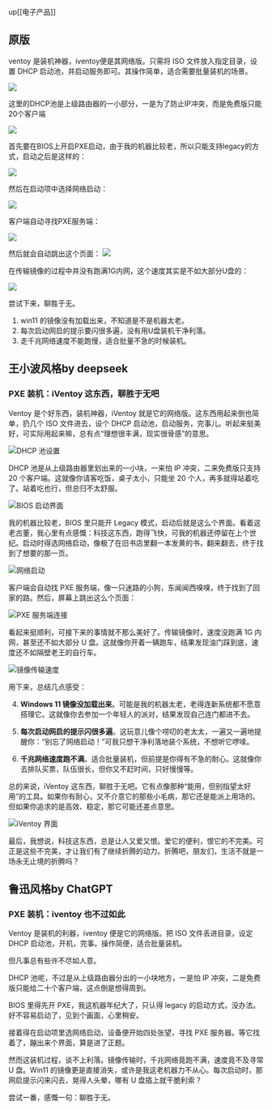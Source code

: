 up[[电子产品]]

## 原版

ventoy 是装机神器，iventoy便是其网络版。只需将 ISO 文件放入指定目录，设置 DHCP 启动池，并启动服务即可。其操作简单，适合需要批量装机的场景。


![](https://fastly.jsdelivr.net/gh/bucketio/img9@main/2025/02/09/1739112219707-5aa8dd58-1b2b-4cc7-9291-f4c288f7cbd7.png)

这里的DHCP池是上级路由器的一小部分，一是为了防止IP冲突，而是免费版只能20个客户端

![](https://fastly.jsdelivr.net/gh/bucketio/img10@main/2025/02/09/1739112541687-5e9ef8b8-546b-4df0-8c0c-99cb2beba8be.png)


首先要在BIOS上开启PXE启动，由于我的机器比较老，所以只能支持legacy的方式，启动之后是这样的：


![](https://fastly.jsdelivr.net/gh/bucketio/img18@main/2025/02/09/1739112388573-81f6b2d7-a3df-442f-8e8b-44132c5a68e5.png)

然后在启动项中选择网络启动：

![](https://fastly.jsdelivr.net/gh/bucketio/img17@main/2025/02/09/1739112431941-5ce37d98-0635-4b7c-836e-a9db9a632e7b.png)



客户端自动寻找PXE服务端：

![](https://fastly.jsdelivr.net/gh/bucketio/img11@main/2025/02/09/1739112378414-1082586f-a1b5-41cc-9d76-ee216aad8511.png)


然后就会自动跳出这个页面：
![](https://fastly.jsdelivr.net/gh/bucketio/img6@main/2025/02/09/1739112510098-1d7bb325-53fa-42c3-bb42-6e792e92cac5.png)


在传输镜像的过程中并没有跑满1G内网，这个速度其实是不如大部分U盘的：

![](https://fastly.jsdelivr.net/gh/bucketio/img4@main/2025/02/09/1739112140493-efef79b1-436a-4bff-a6ca-e6abf72e13ba.png)

尝试下来，聊胜于无。

1. win11 的镜像没有加载出来，不知道是不是机器太老。
2. 每次启动网启的提示要闪很多遍，没有用U盘装机干净利落。
3. 走千兆网络速度不能跑慢，适合批量不急的时候装机。


## 王小波风格by deepseek

### PXE 装机：iVentoy 这东西，聊胜于无吧

Ventoy 是个好东西，装机神器，iVentoy 就是它的网络版。这东西用起来倒也简单，扔几个 ISO 文件进去，设个 DHCP 启动池，启动服务，完事儿。听起来挺美好，可实际用起来嘛，总有点“理想很丰满，现实很骨感”的意思。

![DHCP 池设置](https://fastly.jsdelivr.net/gh/bucketio/img9@main/2025/02/09/1739112219707-5aa8dd58-1b2b-4cc7-9291-f4c288f7cbd7.png)

DHCP 池是从上级路由器里划出来的一小块，一来怕 IP 冲突，二来免费版只支持 20 个客户端。这就像你请客吃饭，桌子太小，只能坐 20 个人，再多就得站着吃了。站着吃也行，但总归不太舒服。

![BIOS 启动界面](https://fastly.jsdelivr.net/gh/bucketio/img18@main/2025/02/09/1739112388573-81f6b2d7-a3df-442f-8e8b-44132c5a68e5.png)

我的机器比较老，BIOS 里只能开 Legacy 模式，启动后就是这么个界面。看着这老古董，我心里有点感慨：科技这东西，跑得飞快，可我的机器还停留在上个世纪。启动时得选网络启动，像极了在旧书店里翻一本发黄的书，翻来翻去，终于找到了想要的那一页。

![网络启动](https://fastly.jsdelivr.net/gh/bucketio/img17@main/2025/02/09/1739112431941-5ce37d98-0635-4b7c-836e-a9db9a632e7b.png)

客户端会自动找 PXE 服务端，像一只迷路的小狗，东闻闻西嗅嗅，终于找到了回家的路。然后，屏幕上跳出这么个页面：

![PXE 服务端连接](https://fastly.jsdelivr.net/gh/bucketio/img11@main/2025/02/09/1739112378414-1082586f-a1b5-41cc-9d76-ee216aad8511.png)

看起来挺顺利，可接下来的事情就不那么美好了。传输镜像时，速度没跑满 1G 内网，甚至还不如大部分 U 盘。这就像你开着一辆跑车，结果发现油门踩到底，速度还不如隔壁老王的自行车。

![镜像传输速度](https://fastly.jsdelivr.net/gh/bucketio/img4@main/2025/02/09/1739112140493-efef79b1-436a-4bff-a6ca-e6abf72e13ba.png)

用下来，总结几点感受：

4. **Windows 11 镜像没加载出来**。可能是我的机器太老，老得连新系统都不愿意搭理它。这就像你去参加一个年轻人的派对，结果发现自己连门都进不去。
   
5. **每次启动网启的提示闪很多遍**。这玩意儿像个唠叨的老太太，一遍又一遍地提醒你：“别忘了网络启动！”可我只想干净利落地装个系统，不想听它啰嗦。

6. **千兆网络速度跑不满**。适合批量装机，但前提是你得有不急的耐心。这就像你去排队买票，队伍很长，但你又不赶时间，只好慢慢等。

总的来说，iVentoy 这东西，聊胜于无吧。它有点像那种“能用，但别指望太好用”的工具。如果你有耐心，又不介意它的那些小毛病，那它还是能派上用场的。但如果你追求的是高效、稳定，那它可能还差点意思。

![iVentoy 界面](https://fastly.jsdelivr.net/gh/bucketio/img6@main/2025/02/09/1739112510098-1d7bb325-53fa-42c3-bb42-6e792e92cac5.png)

最后，我想说，科技这东西，总是让人又爱又恨。爱它的便利，恨它的不完美。可正是这些不完美，才让我们有了继续折腾的动力。折腾吧，朋友们，生活不就是一场永无止境的折腾吗？

## 鲁迅风格by ChatGPT

### PXE 装机：iventoy 也不过如此  

Ventoy 是装机的利器，iventoy 便是它的网络版。把 ISO 文件丢进目录，设定 DHCP 启动池，开机，完事。操作简便，适合批量装机。  

但凡事总有些许不尽如人意。  

DHCP 池呢，不过是从上级路由器分出的一小块地方，一是怕 IP 冲突，二是免费版只能给二十个客户端，这点倒是想得周到。  

BIOS 里得先开 PXE，我这机器年纪大了，只认得 legacy 的启动方式，没办法。好不容易启动了，见到个画面，心里稍安。  

接着得在启动项里选网络启动，设备便开始四处张望，寻找 PXE 服务器。等它找着了，蹦出来个界面，算是进了正题。  

然而这装机过程，谈不上利落。镜像传输时，千兆网络竟跑不满，速度竟不及寻常 U 盘。Win11 的镜像更是直接消失，或许是我这老机器力不从心。每次启动时，那网启提示闪来闪去，晃得人头晕，哪有 U 盘插上就干脆利索？  

尝试一番，感慨一句：聊胜于无。
